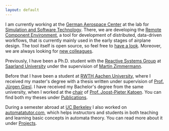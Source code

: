 ```yaml
---
layout: default
---
```


I am currently working at the [German Aerospace Center](https://www.dlr.de) at the lab for [Simulation and Software Technology](https://www.dlr.de/sc).
There, we are developing the [Remote Component Environment](http://www.rcenvironment.de), a tool for development of distributed, data-driven workflows, that is currently mainly used in the early stages of airplane design.
The tool itself is open source, so feel free to [have a look](https://github.com/rcenvironment).
Moreover, we are always looking for [new colleagues](https://www.dlr.de/dlr/jobs/en/desktopdefault.aspx#SimulationsSoftwaretechnik/S:142).

Previously, I have been a Ph.D. student with the
[Reactive Systems Group](http://react.uni-saarland.de) at
[Saarland University](http://uni-saarland.de)
under the supervision of [Martin Zimmermann](http://react.uni-saarland.de/people/zimmermann.html).

Before that I have been a student at [RWTH Aachen University](http://www.rwth-aachen.de),
where I received my master's degree with a thesis written under supervision of
[Prof. J&uuml;rgen Giesl](http://verify.rwth-aachen.de/giesl/).
I have received my Bachelor's degree from the same university, when I worked at the [chair](http://moves.rwth-aachen.de) of
[Prof. Joost-Pieter Katoen](http://www-i2.informatik.rwth-aachen.de/~katoen).
You can find both my theses under [Publications](/publications/).

During a semester abroad at [UC Berkeley](http://berkeley.edu/index.html) I also worked on
[automatatutor.com](http://www.automatatutor.com), which helps instructors and students in both teaching
and learning basic concepts in automata theory.
You can read more about it under [Projects](/projects/).
